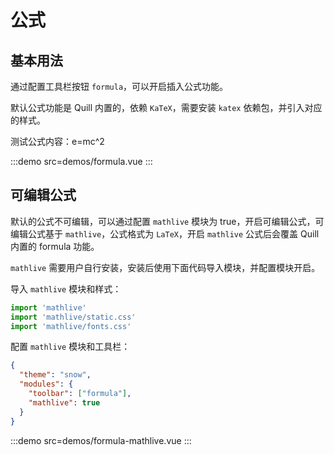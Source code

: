 # 公式

## 基本用法

通过配置工具栏按钮 `formula`，可以开启插入公式功能。

默认公式功能是 Quill 内置的，依赖 `KaTeX`，需要安装 `katex` 依赖包，并引入对应的样式。

测试公式内容：e=mc^2

:::demo src=demos/formula.vue
:::

## 可编辑公式

默认的公式不可编辑，可以通过配置 `mathlive` 模块为 true，开启可编辑公式，可编辑公式基于 `mathlive`，公式格式为 `LaTeX`，开启 `mathlive` 公式后会覆盖 Quill 内置的 formula 功能。

`mathlive` 需要用户自行安装，安装后使用下面代码导入模块，并配置模块开启。

导入 `mathlive` 模块和样式：

```javascript
import 'mathlive'
import 'mathlive/static.css'
import 'mathlive/fonts.css'
```

配置 `mathlive` 模块和工具栏：

```json
{
  "theme": "snow",
  "modules": {
    "toolbar": ["formula"],
    "mathlive": true
  }
}
```

:::demo src=demos/formula-mathlive.vue
:::
